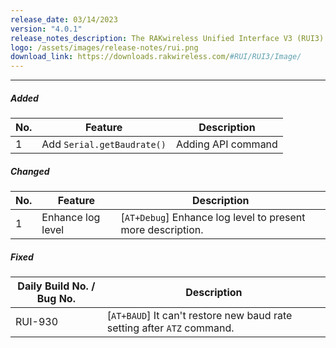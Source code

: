 ```yaml
---
release_date: 03/14/2023
version: "4.0.1"
release_notes_description: The RAKwireless Unified Interface V3 (RUI3) is designed to help IoT developers make their IoT products faster. It is compatible with RAK LPWAN modules and supports the standard AT Commands and the Binary Mode. The Binary mode is an improved version of the AT command with its efficient byte-array-based protocol and implementation of checksum. RUI3 also allows you to create your own custom firmware using RUI3 APIs that are compatible with popular IDEs like Arduino and Visual Studio. With custom firmware, you will not need any external host microcontroller or microprocessor, which can save you cost, circuit board space, and current consumption.
logo: /assets/images/release-notes/rui.png
download_link: https://downloads.rakwireless.com/#RUI/RUI3/Image/
---
```


<rk-release-notes/>

---

##### Added

| No. | Feature                    | Description        |
| --- | -------------------------- | ------------------ |
| 1   | Add `Serial.getBaudrate()` | Adding API command |


##### Changed

| No. | Feature           | Description                                                 |
| --- | ----------------- | ----------------------------------------------------------- |
| 1   | Enhance log level | [`AT+Debug`] Enhance log level to present more description. |


##### Fixed

| Daily Build No. / Bug No. | Description                                                             |
| ------------------------- | ----------------------------------------------------------------------- |
| RUI-930                   | [`AT+BAUD`] It can't restore new baud rate setting after `ATZ` command. |